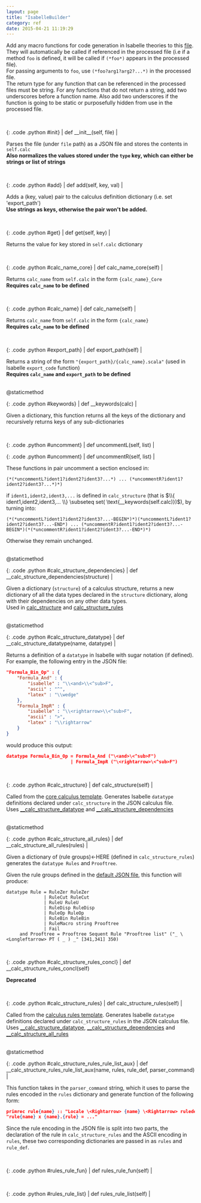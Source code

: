 ```yaml
---
layout: page
title: "IsabelleBuilder"
category: ref
date: 2015-04-21 11:19:29
---
```

Add any macro functions for code generation in Isabelle theories to this [file](https://github.com/goodlyrottenapple/calculus-toolbox/blob/master/tools/isabuilder.py). They will automatically be called if referenced in the processed file (i.e if a method `foo` is defined, it will be called if `(*foo*)` appears in the processed file).  
For passing arguments to `foo`, use `(*foo?arg1?arg2?...*)` in the processed file.  
The return type for any function that can be referenced in the processed files must be string. For any functions that do not return a string, add two underscores before a function name. Also add two underscores if the function is going to be static or purposefully hidden from use in the processed file.

<br>

{: .code .python #init}
| def \_\_init\_\_(self, file) |

Parses the file (under `file` path) as a JSON file and stores the contents in `self.calc`  
__Also normalizes the values stored under the `type` key, which can either be strings or list of strings__

<br>

{: .code .python #add}
| def add(self, key, val) |

Adds a (key, value) pair to the calculus definition dictionary (i.e. set 'export_path')  
__Use strings as keys, otherwise the pair won't be added.__

<br>

{: .code .python #get}
| def get(self, key) |

Returns the value for key stored in `self.calc` dictionary

<br>

{: .code .python #calc_name_core}
| def calc_name_core(self) |

Returns `calc_name` from `self.calc` in the form `{calc_name}_Core`  
__Requires `calc_name` to be defined__

<br>

{: .code .python #calc_name}
| def calc_name(self) |

Returns `calc_name` from `self.calc` in the form `{calc_name}`  
__Requires `calc_name` to be defined__


<br>

{: .code .python #export_path}
| def export_path(self) |

Returns a string of the form `"{export_path}/{calc_name}.scala"` (used in Isabelle `export_code` function)  
__Requires `calc_name` and `export_path` to be defined__

<br>

<div class="code">@staticmethod</div>

{: .code .python #keywords}
| def __keywords(calc) |

Given a dictionary, this function returns all the keys of the dictionary and recursively returns keys of any sub-dictionaries

<br>

{: .code .python #uncomment}
| def uncommentL(self, list) |

{: .code .python #uncomment}
| def uncommentR(self, list) |

These functions in pair uncomment a section enclosed in:

~~~
(*(*uncommentL?ident1?ident2?ident3?...*) ... (*uncommentR?ident1?ident2?ident3?...*)*)
~~~

if `ident1,ident2,ident3,...` is defined in `calc_structure` (that is $\\{ ident1,ident2,ident3,... \\} \subseteq set( \text{__keywords(self.calc)})$), by turning into:

~~~
(*(*uncommentL?ident1?ident2?ident3?...-BEGIN*)*)(*uncommentL?ident1?ident2?ident3?...-END*) ... (*uncommentR?ident1?ident2?ident3?...-BEGIN*)(*(*uncommentR?ident1?ident2?ident3?...-END*)*)
~~~

Otherwise they remain unchanged.

<br>

<div class="code">@staticmethod</div>

{: .code .python #calc_structure_dependencies}
| def __calc_structure_dependencies(structure) |

Given a dictionary (`structure`) of a calculus structure, returns a new dictionary of all the data types declared in the `structure` dictionary, along with their dependencies on any other data types.  
Used in [calc_structure](#calc_structure) and [calc_structure_rules](#calc_structure_rules)

<br>

<div class="code">@staticmethod</div>

{: .code .python #calc_structure_datatype}
| def __calc_structure_datatype(name, datatype) |

Returns a definition of a `datatype` in Isabelle with sugar notation (if defined).
For example, the following entry in the JSON file:

~~~json
"Formula_Bin_Op" : {
    "Formula_And" : {
        "isabelle" : "\\<and>\\<^sub>F",
        "ascii" : "^",
        "latex" : "\\wedge"
    },
    "Formula_ImpR" : {
        "isabelle" : "\\<rightarrow>\\<^sub>F",
        "ascii" : ">",
        "latex" : "\\rightarrow"
    }
}
~~~

would produce this output:

~~~json
datatype Formula_Bin_Op = Formula_And ("\<and>\<^sub>F")
                        | Formula_ImpR ("\<rightarrow>\<^sub>F")
~~~


<br>

{: .code .python #calc_structure}
| def calc_structure(self) |

Called from the [core calculus template](https://github.com/goodlyrottenapple/calculus-toolbox/blob/master/template/Calc_Core.thy). Generates Isabelle `datatype` definitions declared under `calc_structure` in the JSON calculus file.  
Uses [__calc_structure_datatype](#calc_structure_datatype) and [__calc_structure_dependencies](#calc_structure_dependencies)

<br>

<div class="code">@staticmethod</div>

{: .code .python #calc_structure_all_rules}
| def __calc_structure_all_rules(rules) |

Given a dictionary of (rule groups)<-HERE (defined in `calc_structure_rules`) generates the `datatype Rules` and `Prooftree`.

Given the rule groups defined in the [default JSON file](https://github.com/goodlyrottenapple/calculus-toolbox/blob/master/default.json), this function will produce:

~~~isabelle
datatype Rule = RuleZer RuleZer
              | RuleCut RuleCut
              | RuleU RuleU
              | RuleDisp RuleDisp
              | RuleOp RuleOp
              | RuleBin RuleBin
              | RuleMacro string Prooftree
              | Fail
     and Prooftree = Prooftree Sequent Rule "Prooftree list" ("_ \<Longleftarrow> PT ( _ ) _" [341,341] 350)
~~~

<br>

{: .code .python #calc_structure_rules_concl}
| def __calc_structure_rules_concl(self)

__Deprecated__

<br>

{: .code .python #calc_structure_rules}
| def calc_structure_rules(self) |

Called from the [calculus rules template](https://github.com/goodlyrottenapple/calculus-toolbox/blob/master/template/Calc_Rules.thy). Generates Isabelle `datatype` definitions declared under `calc_structure_rules` in the JSON calculus file.    
Uses [__calc_structure_datatype](#calc_structure_datatype), [__calc_structure_dependencies](#calc_structure_dependencies) and [__calc_structure_all_rules](#calc_structure_all_rules)

<br>

<div class="code">@staticmethod</div>

{: .code .python #calc_structure_rules_rule_list_aux}
| def __calc_structure_rules_rule_list_aux(name, rules, rule_def, parser_command) |

This function takes in the `parser_command` string, which it uses to parse the rules encoded in the `rules` dictionary and generate function of the following form:

~~~json
primrec rule{name} :: "Locale \<Rightarrow> {name} \<Rightarrow> ruleder" where
"rule{name} x {name}.{rule} = ..."
~~~

Since the rule encoding in the JSON file is split into two parts, the declaration of the rule in `calc_structure_rules` and the ASCII encoding in `rules`, these two corresponding dictionaries are passed in as `rules` and `rule_def`.

<br>

{: .code .python #rules_rule_fun}
| def rules_rule_fun(self) |

<br>

{: .code .python #rules_rule_list}
| def rules_rule_list(self) |

<br>
